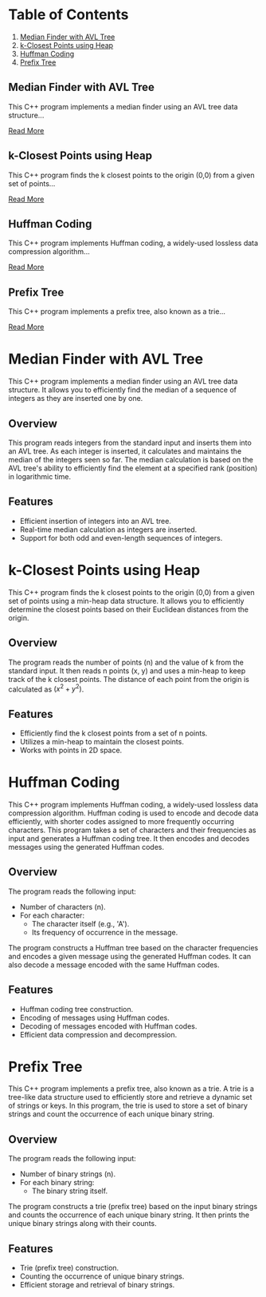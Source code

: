
# Table of Contents

1. [Median Finder with AVL Tree](#median-finder-with-avl-tree)
2. [k-Closest Points using Heap](#k-closest-points-using-heap)
3. [Huffman Coding](#huffman-coding)
4. [Prefix Tree](#prefix-tree)

## Median Finder with AVL Tree

This C++ program implements a median finder using an AVL tree data structure...

[Read More](#median-finder-with-avl-tree)

## k-Closest Points using Heap

This C++ program finds the k closest points to the origin (0,0) from a given set of points...

[Read More](#k-closest-points-using-heap)

## Huffman Coding

This C++ program implements Huffman coding, a widely-used lossless data compression algorithm...

[Read More](#huffman-coding)

## Prefix Tree

This C++ program implements a prefix tree, also known as a trie...

[Read More](#prefix-tree)








# Median Finder with AVL Tree

This C++ program implements a median finder using an AVL tree data structure. It allows you to efficiently find the median of a sequence of integers as they are inserted one by one.

## Overview

This program reads integers from the standard input and inserts them into an AVL tree. As each integer is inserted, it calculates and maintains the median of the integers seen so far. The median calculation is based on the AVL tree's ability to efficiently find the element at a specified rank (position) in logarithmic time.

## Features

- Efficient insertion of integers into an AVL tree.
- Real-time median calculation as integers are inserted.
- Support for both odd and even-length sequences of integers.

# k-Closest Points using Heap

This C++ program finds the k closest points to the origin (0,0) from a given set of points using a min-heap data structure. It allows you to efficiently determine the closest points based on their Euclidean distances from the origin.

## Overview

The program reads the number of points (n) and the value of k from the standard input. It then reads n points (x, y) and uses a min-heap to keep track of the k closest points. The distance of each point from the origin is calculated as $(x^2 + y^2)$.

## Features

- Efficiently find the k closest points from a set of n points.
- Utilizes a min-heap to maintain the closest points.
- Works with points in 2D space.

# Huffman Coding

This C++ program implements Huffman coding, a widely-used lossless data compression algorithm. Huffman coding is used to encode and decode data efficiently, with shorter codes assigned to more frequently occurring characters. This program takes a set of characters and their frequencies as input and generates a Huffman coding tree. It then encodes and decodes messages using the generated Huffman codes.

## Overview

The program reads the following input:

- Number of characters (n).
- For each character:
  - The character itself (e.g., 'A').
  - Its frequency of occurrence in the message.

The program constructs a Huffman tree based on the character frequencies and encodes a given message using the generated Huffman codes. It can also decode a message encoded with the same Huffman codes.

## Features

- Huffman coding tree construction.
- Encoding of messages using Huffman codes.
- Decoding of messages encoded with Huffman codes.
- Efficient data compression and decompression.

# Prefix Tree

This C++ program implements a prefix tree, also known as a trie. A trie is a tree-like data structure used to efficiently store and retrieve a dynamic set of strings or keys. In this program, the trie is used to store a set of binary strings and count the occurrence of each unique binary string.

## Overview

The program reads the following input:

- Number of binary strings (n).
- For each binary string:
  - The binary string itself.

The program constructs a trie (prefix tree) based on the input binary strings and counts the occurrence of each unique binary string. It then prints the unique binary strings along with their counts.

## Features

- Trie (prefix tree) construction.
- Counting the occurrence of unique binary strings.
- Efficient storage and retrieval of binary strings.
